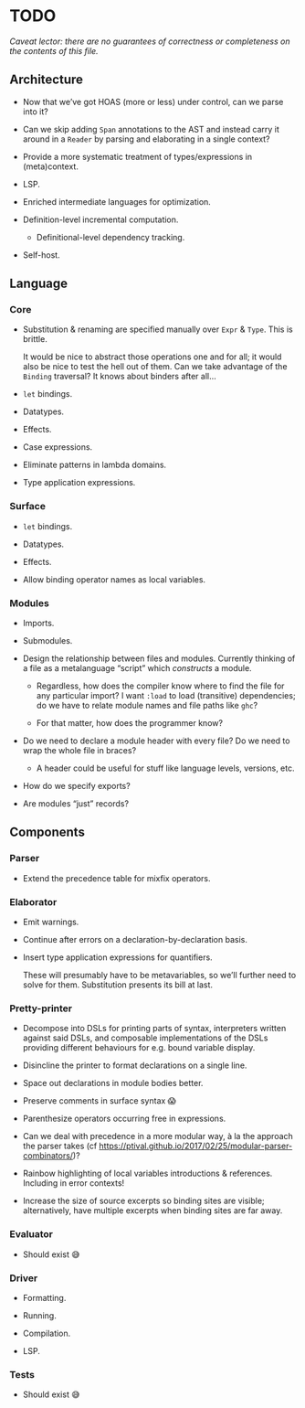 # TODO

_Caveat lector: there are no guarantees of correctness or completeness on the contents of this file._


## Architecture

- Now that we’ve got HOAS (more or less) under control, can we parse into it?

- Can we skip adding `Span` annotations to the AST and instead carry it around in a `Reader` by parsing and elaborating in a single context?

- Provide a more systematic treatment of types/expressions in (meta)context.

- LSP.

- Enriched intermediate languages for optimization.

- Definition-level incremental computation.
  - Definitional-level dependency tracking.

- Self-host.


## Language

### Core

- Substitution & renaming are specified manually over `Expr` & `Type`. This is brittle.

  It would be nice to abstract those operations one and for all; it would also be nice to test the hell out of them. Can we take advantage of the `Binding` traversal? It knows about binders after all…

- `let` bindings.

- Datatypes.

- Effects.

- Case expressions.

- Eliminate patterns in lambda domains.

- Type application expressions.


### Surface

- `let` bindings.

- Datatypes.

- Effects.

- Allow binding operator names as local variables.


### Modules

- Imports.

- Submodules.

- Design the relationship between files and modules. Currently thinking of a file as a metalanguage “script” which _constructs_ a module.

  - Regardless, how does the compiler know where to find the file for any particular import? I want `:load` to load (transitive) dependencies; do we have to relate module names and file paths like `ghc`?

  - For that matter, how does the programmer know?

- Do we need to declare a module header with every file? Do we need to wrap the whole file in braces?

  - A header could be useful for stuff like language levels, versions, etc.

- How do we specify exports?

- Are modules “just” records?


## Components

### Parser

- Extend the precedence table for mixfix operators.


### Elaborator

- Emit warnings.

- Continue after errors on a declaration-by-declaration basis.

- Insert type application expressions for quantifiers.

  These will presumably have to be metavariables, so we’ll further need to solve for them. Substitution presents its bill at last.


### Pretty-printer

- Decompose into DSLs for printing parts of syntax, interpreters written against said DSLs, and composable implementations of the DSLs providing different behaviours for e.g. bound variable display.

- Disincline the printer to format declarations on a single line.

- Space out declarations in module bodies better.

- Preserve comments in surface syntax 😱

- Parenthesize operators occurring free in expressions.

- Can we deal with precedence in a more modular way, à la the approach the parser takes (cf https://ptival.github.io/2017/02/25/modular-parser-combinators/)?

- Rainbow highlighting of local variables introductions & references. Including in error contexts!

- Increase the size of source excerpts so binding sites are visible; alternatively, have multiple excerpts when binding sites are far away.


### Evaluator

- Should exist 😅



### Driver

- Formatting.

- Running.

- Compilation.

- LSP.


### Tests

- Should exist 😅
